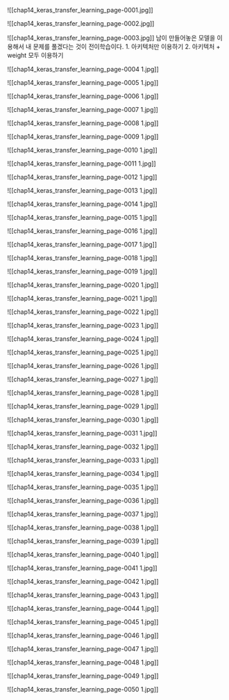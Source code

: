 ![[chap14_keras_transfer_learning_page-0001.jpg]]

![[chap14_keras_transfer_learning_page-0002.jpg]]

![[chap14_keras_transfer_learning_page-0003.jpg]]
남이 만들어놓은 모델을 이용해서 내 문제를 풀겠다는 것이 전이학습이다.
	1. 아키텍처만 이용하기
	2. 아키텍처 + weight 모두 이용하기

![[chap14_keras_transfer_learning_page-0004 1.jpg]]

![[chap14_keras_transfer_learning_page-0005 1.jpg]]

![[chap14_keras_transfer_learning_page-0006 1.jpg]]

![[chap14_keras_transfer_learning_page-0007 1.jpg]]

![[chap14_keras_transfer_learning_page-0008 1.jpg]]

![[chap14_keras_transfer_learning_page-0009 1.jpg]]

![[chap14_keras_transfer_learning_page-0010 1.jpg]]

![[chap14_keras_transfer_learning_page-0011 1.jpg]]

![[chap14_keras_transfer_learning_page-0012 1.jpg]]

![[chap14_keras_transfer_learning_page-0013 1.jpg]]

![[chap14_keras_transfer_learning_page-0014 1.jpg]]

![[chap14_keras_transfer_learning_page-0015 1.jpg]]

![[chap14_keras_transfer_learning_page-0016 1.jpg]]

![[chap14_keras_transfer_learning_page-0017 1.jpg]]

![[chap14_keras_transfer_learning_page-0018 1.jpg]]

![[chap14_keras_transfer_learning_page-0019 1.jpg]]

![[chap14_keras_transfer_learning_page-0020 1.jpg]]

![[chap14_keras_transfer_learning_page-0021 1.jpg]]

![[chap14_keras_transfer_learning_page-0022 1.jpg]]

![[chap14_keras_transfer_learning_page-0023 1.jpg]]

![[chap14_keras_transfer_learning_page-0024 1.jpg]]

![[chap14_keras_transfer_learning_page-0025 1.jpg]]

![[chap14_keras_transfer_learning_page-0026 1.jpg]]

![[chap14_keras_transfer_learning_page-0027 1.jpg]]

![[chap14_keras_transfer_learning_page-0028 1.jpg]]

![[chap14_keras_transfer_learning_page-0029 1.jpg]]

![[chap14_keras_transfer_learning_page-0030 1.jpg]]

![[chap14_keras_transfer_learning_page-0031 1.jpg]]

![[chap14_keras_transfer_learning_page-0032 1.jpg]]

![[chap14_keras_transfer_learning_page-0033 1.jpg]]

![[chap14_keras_transfer_learning_page-0034 1.jpg]]

![[chap14_keras_transfer_learning_page-0035 1.jpg]]

![[chap14_keras_transfer_learning_page-0036 1.jpg]]

![[chap14_keras_transfer_learning_page-0037 1.jpg]]

![[chap14_keras_transfer_learning_page-0038 1.jpg]]

![[chap14_keras_transfer_learning_page-0039 1.jpg]]

![[chap14_keras_transfer_learning_page-0040 1.jpg]]

![[chap14_keras_transfer_learning_page-0041 1.jpg]]

![[chap14_keras_transfer_learning_page-0042 1.jpg]]

![[chap14_keras_transfer_learning_page-0043 1.jpg]]

![[chap14_keras_transfer_learning_page-0044 1.jpg]]

![[chap14_keras_transfer_learning_page-0045 1.jpg]]

![[chap14_keras_transfer_learning_page-0046 1.jpg]]

![[chap14_keras_transfer_learning_page-0047 1.jpg]]

![[chap14_keras_transfer_learning_page-0048 1.jpg]]

![[chap14_keras_transfer_learning_page-0049 1.jpg]]

![[chap14_keras_transfer_learning_page-0050 1.jpg]]